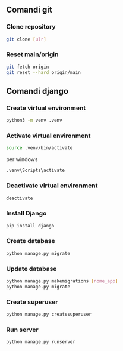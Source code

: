 ## Comandi git

### Clone repository
```bash
git clone [ulr]
```

### Reset main/origin
```bash
git fetch origin
git reset --hard origin/main
```

## Comandi django

### Create virtual environment
```bash
python3 -m venv .venv
```

### Activate virtual environment
```bash
source .venv/bin/activate
```
per windows
```bash
.venv\Scripts\activate
```

### Deactivate virtual environment
```bash
deactivate
```

### Install Django
```bash
pip install django
```

### Create database
```bash
python manage.py migrate
```

### Update database
```bash
python manage.py makemigrations [nome_app]
python manage.py migrate
```

### Create superuser
```bash
python manage.py createsuperuser
```

### Run server
```bash
python manage.py runserver
```
